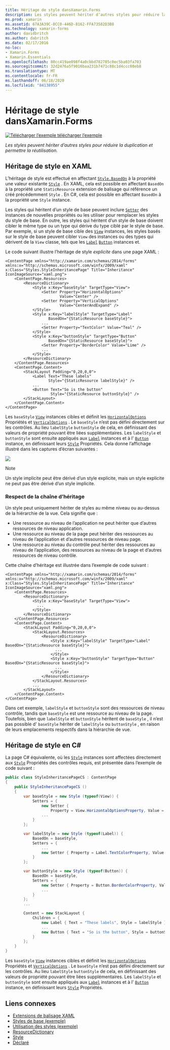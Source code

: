 ```yaml
---
title: Héritage de style dansXamarin.Forms
description: Les styles peuvent hériter d’autres styles pour réduire la duplication et permettre la réutilisation. Cet article explique comment effectuer un héritage de style dans une Xamarin.Forms application.
ms.prod: xamarin
ms.assetid: 67A3A39C-8CC0-446D-8162-FFA73582D3B8
ms.technology: xamarin-forms
author: davidbritch
ms.author: dabritch
ms.date: 02/17/2016
no-loc:
- Xamarin.Forms
- Xamarin.Essentials
ms.openlocfilehash: 80cc419ae098f4a0cbbd782785c0ec5ba03fa703
ms.sourcegitcommit: 32d2476a5f9016baa231b7471c88c1d4ccc08eb8
ms.translationtype: MT
ms.contentlocale: fr-FR
ms.lasthandoff: 06/18/2020
ms.locfileid: "84138955"
---
```

# <a name="style-inheritance-in-xamarinforms"></a>Héritage de style dansXamarin.Forms

[![Télécharger ](~/media/shared/download.png) l’exemple télécharger l’exemple](https://docs.microsoft.com/samples/xamarin/xamarin-forms-samples/userinterface-styles-basicstyles)

_Les styles peuvent hériter d’autres styles pour réduire la duplication et permettre la réutilisation._

## <a name="style-inheritance-in-xaml"></a>Héritage de style en XAML

L’héritage de style est effectué en affectant [`Style.BasedOn`](xref:Xamarin.Forms.Style.BasedOn) à la propriété une valeur existante [`Style`](xref:Xamarin.Forms.Style) . En XAML, cela est possible en affectant `BasedOn` à la propriété une `StaticResource` extension de balisage qui référence un créé précédemment `Style` . En C#, cela est possible en affectant `BasedOn` à la propriété une `Style` instance.

Les styles qui héritent d’un style de base peuvent inclure [`Setter`](xref:Xamarin.Forms.Setter) des instances de nouvelles propriétés ou les utiliser pour remplacer les styles du style de base. En outre, les styles qui héritent d’un style de base doivent cibler le même type ou un type qui dérive du type ciblé par le style de base. Par exemple, si un style de base cible des [`View`](xref:Xamarin.Forms.View) instances, les styles basés sur le style de base peuvent cibler `View` des instances ou des types qui dérivent de la `View` classe, tels que les [`Label`](xref:Xamarin.Forms.Label) [`Button`](xref:Xamarin.Forms.Button) instances et.

Le code suivant illustre l’héritage de style *explicite* dans une page XAML :

```xaml
<ContentPage xmlns="http://xamarin.com/schemas/2014/forms" xmlns:x="http://schemas.microsoft.com/winfx/2009/xaml" x:Class="Styles.StyleInheritancePage" Title="Inheritance" IconImageSource="xaml.png">
    <ContentPage.Resources>
        <ResourceDictionary>
            <Style x:Key="baseStyle" TargetType="View">
                <Setter Property="HorizontalOptions"
                        Value="Center" />
                <Setter Property="VerticalOptions"
                        Value="CenterAndExpand" />
            </Style>
            <Style x:Key="labelStyle" TargetType="Label"
                   BasedOn="{StaticResource baseStyle}">
                ...
                <Setter Property="TextColor" Value="Teal" />
            </Style>
            <Style x:Key="buttonStyle" TargetType="Button"
                   BasedOn="{StaticResource baseStyle}">
                <Setter Property="BorderColor" Value="Lime" />
                ...
            </Style>
        </ResourceDictionary>
    </ContentPage.Resources>
    <ContentPage.Content>
        <StackLayout Padding="0,20,0,0">
            <Label Text="These labels"
                   Style="{StaticResource labelStyle}" />
            ...
            <Button Text="So is the button"
                    Style="{StaticResource buttonStyle}" />
        </StackLayout>
    </ContentPage.Content>
</ContentPage>
```

Les `baseStyle` [`View`](xref:Xamarin.Forms.View) instances cibles et définit les [`HorizontalOptions`](xref:Xamarin.Forms.View.HorizontalOptions) Propriétés et [`VerticalOptions`](xref:Xamarin.Forms.View.VerticalOptions) . Le `baseStyle` n’est pas défini directement sur les contrôles. Au lieu `labelStyle` `buttonStyle` de cela, en définissant des valeurs de propriété pouvant être liées supplémentaires. Les `labelStyle` et `buttonStyle` sont ensuite appliqués aux [`Label`](xref:Xamarin.Forms.Label) instances et à l' [`Button`](xref:Xamarin.Forms.Button) instance, en définissant leurs [`Style`](xref:Xamarin.Forms.NavigableElement.Style) Propriétés. Cela donne l’affichage illustré dans les captures d’écran suivantes :

[![](inheritance-images/style-inheritance.png)](inheritance-images/style-inheritance-large.png#lightbox)

> [!NOTE]
> Un style implicite peut être dérivé d’un style explicite, mais un style explicite ne peut pas être dérivé d’un style implicite.

### <a name="respecting-the-inheritance-chain"></a>Respect de la chaîne d’héritage

Un style peut uniquement hériter de styles au même niveau ou au-dessus de la hiérarchie de la vue. Cela signifie que :

- Une ressource au niveau de l’application ne peut hériter que d’autres ressources de niveau application.
- Une ressource au niveau de la page peut hériter des ressources au niveau de l’application et d’autres ressources de niveau page.
- Une ressource au niveau du contrôle peut hériter des ressources au niveau de l’application, des ressources au niveau de la page et d’autres ressources de niveau contrôle.

Cette chaîne d’héritage est illustrée dans l’exemple de code suivant :

```xaml
<ContentPage xmlns="http://xamarin.com/schemas/2014/forms" xmlns:x="http://schemas.microsoft.com/winfx/2009/xaml" x:Class="Styles.StyleInheritancePage" Title="Inheritance" IconImageSource="xaml.png">
    <ContentPage.Resources>
        <ResourceDictionary>
            <Style x:Key="baseStyle" TargetType="View">
              ...
            </Style>
        </ResourceDictionary>
    </ContentPage.Resources>
    <ContentPage.Content>
        <StackLayout Padding="0,20,0,0">
            <StackLayout.Resources>
                <ResourceDictionary>
                    <Style x:Key="labelStyle" TargetType="Label" BasedOn="{StaticResource baseStyle}">
                      ...
                    </Style>
                    <Style x:Key="buttonStyle" TargetType="Button" BasedOn="{StaticResource baseStyle}">
                      ...
                    </Style>
                </ResourceDictionary>
            </StackLayout.Resources>
            ...
        </StackLayout>
    </ContentPage.Content>
</ContentPage>
```

Dans cet exemple, `labelStyle` et `buttonStyle` sont des ressources de niveau contrôle, tandis que `baseStyle` est une ressource au niveau de la page. Toutefois, bien que `labelStyle` et `buttonStyle` héritent de `baseStyle` , il n’est pas possible d' `baseStyle` hériter de `labelStyle` ou `buttonStyle` , en raison de leurs emplacements respectifs dans la hiérarchie de vue.

## <a name="style-inheritance-in-c35"></a>Héritage de style en C&#35;

La page C# équivalente, où les [`Style`](xref:Xamarin.Forms.Style) instances sont affectées directement aux [`Style`](xref:Xamarin.Forms.NavigableElement.Style) Propriétés des contrôles requis, est présentée dans l’exemple de code suivant :

```csharp
public class StyleInheritancePageCS : ContentPage
{
    public StyleInheritancePageCS ()
    {
        var baseStyle = new Style (typeof(View)) {
            Setters = {
                new Setter {
                    Property = View.HorizontalOptionsProperty, Value = LayoutOptions.Center    },
                ...
            }
        };

        var labelStyle = new Style (typeof(Label)) {
            BasedOn = baseStyle,
            Setters = {
                ...
                new Setter { Property = Label.TextColorProperty, Value = Color.Teal    }
            }
        };

        var buttonStyle = new Style (typeof(Button)) {
            BasedOn = baseStyle,
            Setters = {
                new Setter { Property = Button.BorderColorProperty, Value =    Color.Lime },
                ...
            }
        };
        ...

        Content = new StackLayout {
            Children = {
                new Label { Text = "These labels", Style = labelStyle },
                ...
                new Button { Text = "So is the button", Style = buttonStyle }
            }
        };
    }
}
```

Les `baseStyle` [`View`](xref:Xamarin.Forms.View) instances cibles et définit les [`HorizontalOptions`](xref:Xamarin.Forms.View.HorizontalOptions) Propriétés et [`VerticalOptions`](xref:Xamarin.Forms.View.VerticalOptions) . Le `baseStyle` n’est pas défini directement sur les contrôles. Au lieu `labelStyle` `buttonStyle` de cela, en définissant des valeurs de propriété pouvant être liées supplémentaires. Les `labelStyle` et `buttonStyle` sont ensuite appliqués aux [`Label`](xref:Xamarin.Forms.Label) instances et à l' [`Button`](xref:Xamarin.Forms.Button) instance, en définissant leurs [`Style`](xref:Xamarin.Forms.NavigableElement.Style) Propriétés.

## <a name="related-links"></a>Liens connexes

- [Extensions de balisage XAML](~/xamarin-forms/xaml/xaml-basics/xaml-markup-extensions.md)
- [Styles de base (exemple)](https://docs.microsoft.com/samples/xamarin/xamarin-forms-samples/userinterface-styles-basicstyles)
- [Utilisation des styles (exemple)](https://docs.microsoft.com/samples/xamarin/xamarin-forms-samples/workingwithstyles)
- [ResourceDictionary](xref:Xamarin.Forms.ResourceDictionary)
- [Style](xref:Xamarin.Forms.Style)
- [Déclaré](xref:Xamarin.Forms.Setter)

